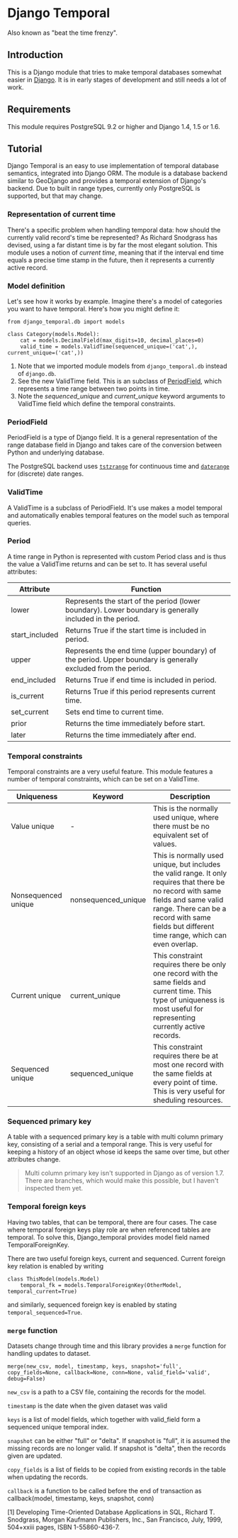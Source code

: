 
Django Temporal
===============

Also known as "beat the time frenzy".

Introduction
------------

This is a Django module that tries to make temporal databases somewhat easier
in [Django](https://www.djangoproject.com/). It is in early stages of development and still needs a lot of work.


Requirements
------------

This module requires PostgreSQL 9.2 or higher and Django 1.4, 1.5 or 1.6.


Tutorial
--------

Django Temporal is an easy to use implementation of temporal database semantics,
integrated into Django ORM. The module is a database backend similar to GeoDjango
and provides a temporal extension of Django's backend. Due to built in range
types, currently only PostgreSQL is supported, but that may change.

### Representation of current time

There's a specific problem when handling temporal data: how should the currently
valid record's time be represented? As Richard Snodgrass has devised, using a 
far distant time is by far the most elegant solution. This module uses a notion 
of *current time*, meaning that if the interval end time equals a precise time
stamp in the future, then it represents a currently active record.

### Model definition

Let's see how it works by example. Imagine there's a model of categories you 
want to have temporal. Here's how you might define it:

    from django_temporal.db import models

    class Category(models.Model):
        cat = models.DecimalField(max_digits=10, decimal_places=0)
        valid_time = models.ValidTime(sequenced_unique=('cat',), current_unique=('cat',))

1. Note that we imported module models from `django_temporal.db` instead of
   `django.db`.
1. See the new ValidTime field. This is an  subclass of
   [PeriodField](#PeriodField), which represents a time range between two 
   points in time.
1. Note the *sequenced_unique* and *current_unique* keyword arguments to
   ValidTime field which define the temporal constraints.


### PeriodField

PeriodField is a type of Django field. It is a general representation of the 
range database field in Django and takes care of the conversion between Python 
and underlying database.

The PostgreSQL backend uses [`tstzrange`](http://www.postgresql.org/docs/9.2/static/rangetypes.html)
for continuous time and [`daterange`](http://www.postgresql.org/docs/9.2/static/rangetypes.html)
for (discrete) date ranges.


### ValidTime

A ValidTime is a subclass of PeriodField. It's use makes a model temporal and
automatically enables temporal features on the model such as temporal queries.

### Period

A time range in Python is represented with custom Period class and is thus the
value a ValidTime returns and can be set to. It has several useful attributes:

|Attribute|Function|
|---|---|
|lower|Represents the start of the period (lower boundary). Lower boundary is generally included in the period.|
|start_included|Returns True if the start time is included in period.|
|upper|Represents the end time (upper boundary) of the period. Upper boundary is generally excluded from the period.|
|end_included|Returns True if end time is included in period.|
|is_current|Returns True if this period represents current time.|
|set_current|Sets end time to current time.|
|prior|Returns the time immediately before start.|
|later|Returns the time immediately after end.|

### Temporal constraints

Temporal constraints are a very useful feature. This module features a number of
temporal constraints, which can be set on a ValidTime.

|Uniqueness|Keyword|Description|
|---|---|---|
|Value unique|-|This is the normally used unique, where there must be no equivalent set of values.|
|Nonsequenced unique|nonsequenced_unique|This is normally used unique, but includes the valid range. It only requires that there be no record with same fields and same valid range. There can be a record with same fields but different time range, which can even overlap.|
|Current unique|current_unique|This constraint requires there be only one record with the same fields and current time. This type of uniqueness is most useful for representing currently active records.|
|Sequenced unique|sequenced_unique|This constraint requires there be at most one record with the same fields at every point of time. This is very useful for sheduling resources.|

### Sequenced primary key

A table with a sequenced primary key is a table with multi column primary key, consisting of a serial and a temporal range. This is very useful for keeping a
history of an object whose id keeps the same over time, but other attributes
change.

> Multi column primary key isn't supported in Django as of version 1.7.
> There are branches, which would make this possible, but I haven't inspected
> them yet.

### Temporal foreign keys

Having two tables, that can be temporal, there are four cases. The case where
temporal foreign keys play role are when referenced tables are temporal. To 
solve this, Django_temporal provides model field named TemporalForeignKey.

There are two useful foreign keys, current and sequenced. Current foreign key
relation is enabled by writing

    class ThisModel(models.Model)
        temporal_fk = models.TemporalForeignKey(OtherModel, temporal_current=True)

and similarly, sequenced foreign key is enabled by stating
`temporal_sequenced=True`.


### `merge` function

Datasets change through time and this library provides a `merge` function for
handling updates to dataset.

    merge(new_csv, model, timestamp, keys, snapshot='full', copy_fields=None, callback=None, conn=None, valid_field='valid', debug=False)

`new_csv` is a path to a CSV file, containing the records for the model.

`timestamp` is the date when the given dataset was valid

`keys` is a list of model fields, which together with valid_field form 
a sequenced unique temporal index.

`snapshot` can be either "full" or "delta". If snapshot is "full", it is
assumed the missing records are no longer valid. If snapshot is "delta",
then the records given are updated.

`copy_fields` is a list of fields to be copied from existing records in
the table when updating the records.

`callback` is a function to be called before the end of transaction 
as callback(model, timestamp, keys, snapshot, conn)



[1] Developing Time-Oriented Database Applications in SQL, Richard T. Snodgrass, Morgan Kaufmann Publishers, Inc., San Francisco, July, 1999, 504+xxiii pages, ISBN 1-55860-436-7.

